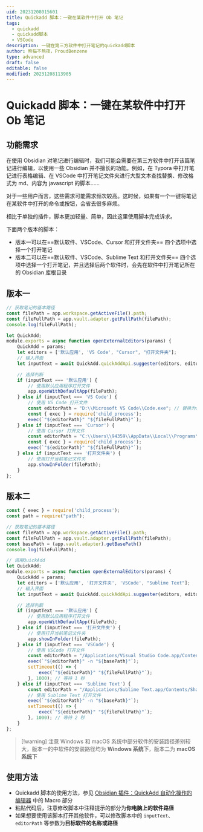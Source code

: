 ```yaml
---
uid: 20231208015601
title: Quickadd 脚本：一键在某软件中打开 Ob 笔记
tags:
  - quickadd
  - quickadd脚本
  - VSCode
description: 一键在第三方软件中打开笔记的quickadd脚本
author: 熊猫不熬夜，ProudBenzene
type: advanced
draft: false
editable: false
modified: 20231208113905
---
```


# Quickadd 脚本：一键在某软件中打开 Ob 笔记

## 功能需求

在使用 Obsidian 对笔记进行编辑时，我们可能会需要在第三方软件中打开该篇笔记进行编辑，以使用一些 Obsidian 并不擅长的功能。例如，在 Typora 中打开笔记进行表格编辑、在 VSCode 中打开笔记文件夹进行大型文本查找替换、修改格式为 md、内容为 javascript 的脚本……

对于一些用户而言，这些需求可能需求频次较高。这时候，如果有一个一键将笔记在某软件中打开的命令或按钮，会省去很多麻烦。

相比于单独的插件，脚本更加轻量、简单，因此这里使用脚本完成诉求。

下面两个版本的脚本：

- 版本一可以在==默认软件、VSCode、Cursor 和打开文件夹== 四个选项中选择一个打开笔记
- 版本二可以在==默认软件、VSCode、Sublime Text 和打开文件夹== 四个选项中选择一个打开笔记，并且选择后两个软件时，会先在软件中打开笔记所在的 Obsidian 库根目录

## 版本一

```js
// 获取笔记的基本路径
const filePath = app.workspace.getActiveFile().path;
const fileFullPath = app.vault.adapter.getFullPath(filePath);
console.log(fileFullPath);

let QuickAdd;
module.exports = async function openExternalEditors(params) {
    QuickAdd = params;
    let editors = ['默认应用', 'VS Code', "Cursor", "打开文件夹"];
    // 输入界面
    let inputText = await QuickAdd.quickAddApi.suggester(editors, editors);

    // 选择判断
    if (inputText === '默认应用') {
        // 使用默认应用程序打开文件
        app.openWithDefaultApp(filePath);
    } else if (inputText === 'VS Code') {
        // 使用 VS Code 打开文件
        const editorPath = "D:\\Microsoft VS Code\\Code.exe"; // 替换为你的 VS Code 安装路径
        const { exec } = require('child_process');
        exec(`"${editorPath}" "${fileFullPath}"`);
    } else if (inputText === 'Cursor') {
        // 使用 Cursor 打开文件
        const editorPath = "C:\\Users\\94359\\AppData\\Local\\Programs\\Cursor\\Cursor.exe"; // 替换为你的 Cursor 安装路径
        const { exec } = require('child_process');
        exec(`"${editorPath}" "${fileFullPath}"`);
    } else if (inputText === '打开文件夹') {
        // 使用打开当前笔记文件夹
        app.showInFolder(filePath);
    }
};


```

## 版本二

```js
const { exec } = require('child_process');
const path = require("path");

// 获取笔记的基本路径
const filePath = app.workspace.getActiveFile().path;
const fileFullPath = app.vault.adapter.getFullPath(filePath);
const basePath = (app.vault.adapter).getBasePath()
console.log(fileFullPath);

// 调用QuickAdd
let QuickAdd;
module.exports = async function openExternalEditors(params) {
    QuickAdd = params;
    let editors = ['默认应用', '打开文件夹', 'VSCode', "Sublime Text"];
    // 输入界面
    let inputText = await QuickAdd.quickAddApi.suggester(editors, editors);

    // 选择判断
    if (inputText === '默认应用') {
        // 使用默认应用程序打开文件
        app.openWithDefaultApp(filePath);
    } else if (inputText === '打开文件夹') {
        // 使用打开当前笔记文件夹
        app.showInFolder(filePath);
    } else if (inputText === 'VSCode') {
        // 使用 VSCode 打开文件
        const editorPath = "/Applications/Visual Studio Code.app/Contents/Resources/app/bin/code"; // 替换为你的 VS Code 安装路径
        exec(`"${editorPath}" -n "${basePath}"`);
        setTimeout(() => {
            exec(`"${editorPath}" "${fileFullPath}"`);
        }, 1000); // 等待 1 秒
    } else if (inputText === 'Sublime Text') {
        const editorPath = "/Applications/Sublime Text.app/Contents/SharedSupport/bin/subl"; // 替换为你的 Cursor 安装路径
        // 使用 Sublime Text 打开文件
        exec(`"${editorPath}" -n "${basePath}"`);
        setTimeout(() => {
            exec(`"${editorPath}" "${fileFullPath}"`);
        }, 1000); // 等待 2 秒
    }
};
```

> [!warning] 注意
> Windows 和 macOS 系统中部分软件的安装路径差别较大，版本一的中软件的安装路径均为 **Windows 系统下**，版本二为 **macOS 系统下**

## 使用方法

- Quickadd 脚本的使用方法，参见 [Obsidian 插件：QuickAdd 自动化操作的编辑器]( https://pkmer.cn/show/20230508001129 ) 中的 Macro 部分
- 粘贴代码后，注意修改脚本中注释提示的部分为**你电脑上的软件路径**
- 如果想要使用该脚本打开其他软件，可以修改脚本中的 `inputText`、`editorPath` 等参数为**目标软件的名称或路径**